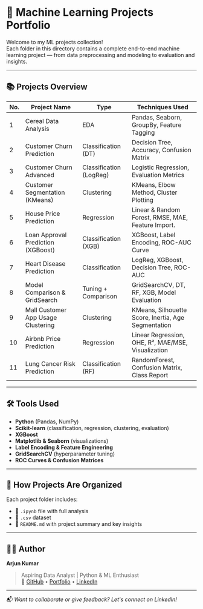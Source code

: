 # 🤖 Machine Learning Projects Portfolio

Welcome to my ML projects collection!  
Each folder in this directory contains a complete end-to-end machine learning project — from data preprocessing and modeling to evaluation and insights.

---

## 📚 Projects Overview

| No. | Project Name                          | Type                    | Techniques Used                                     |
|-----|---------------------------------------|-------------------------|------------------------------------------------------|
| 1   | Cereal Data Analysis                  | EDA                     | Pandas, Seaborn, GroupBy, Feature Tagging            |
| 2   | Customer Churn Prediction             | Classification (DT)     | Decision Tree, Accuracy, Confusion Matrix            |
| 3   | Customer Churn Advanced               | Classification (LogReg) | Logistic Regression, Evaluation Metrics              |
| 4   | Customer Segmentation (KMeans)        | Clustering              | KMeans, Elbow Method, Cluster Plotting               |
| 5   | House Price Prediction                | Regression              | Linear & Random Forest, RMSE, MAE, Feature Import.   |
| 6   | Loan Approval Prediction (XGBoost)    | Classification (XGB)    | XGBoost, Label Encoding, ROC-AUC Curve               |
| 7   | Heart Disease Prediction              | Classification          | LogReg, XGBoost, Decision Tree, ROC-AUC              |
| 8   | Model Comparison & GridSearch         | Tuning + Comparison     | GridSearchCV, DT, RF, XGB, Model Evaluation           |
| 9   | Mall Customer App Usage Clustering    | Clustering              | KMeans, Silhouette Score, Inertia, Age Segmentation  |
| 10  | Airbnb Price Prediction               | Regression              | Linear Regression, OHE, R², MAE/MSE, Visualization    |
| 11  | Lung Cancer Risk Prediction           | Classification (RF)     | RandomForest, Confusion Matrix, Class Report         |

---

## 🛠️ Tools Used

- **Python** (Pandas, NumPy)
- **Scikit-learn** (classification, regression, clustering, evaluation)
- **XGBoost**
- **Matplotlib & Seaborn** (visualizations)
- **Label Encoding & Feature Engineering**
- **GridSearchCV** (hyperparameter tuning)
- **ROC Curves & Confusion Matrices**

---

## 📁 How Projects Are Organized

Each project folder includes:
- 📘 `.ipynb` file with full analysis  
- 📄 `.csv` dataset  
- 📑 `README.md` with project summary and key insights

---

## 👨‍💻 Author

**Arjun Kumar**  
> Aspiring Data Analyst | Python & ML Enthusiast  
> 🔗 [GitHub](https://github.com/arjun9669) • [Portfolio](https://my-data-story.lovable.app) • [LinkedIn](https://www.linkedin.com/in/arjun-analytics/)

---

📬 *Want to collaborate or give feedback? Let's connect on LinkedIn!*
